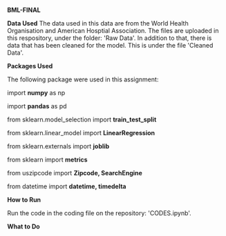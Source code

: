 **BML-FINAL**


**Data Used** 
The data used in this data are from the World Health Organisation and American Hosptial Association. The files are uploaded in this respository, under the folder: 'Raw Data'. In addition to that, there is data that has been cleaned for the model. This is under the file 'Cleaned Data'. 


**Packages Used**

The following package were used in this assignment: 

import **numpy** as np

import **pandas** as pd

from sklearn.model_selection import **train_test_split**

from sklearn.linear_model import **LinearRegression**

from sklearn.externals import **joblib**

from sklearn import **metrics** 

from uszipcode import **Zipcode, SearchEngine** 

from datetime import **datetime, timedelta**

**How to Run**

Run the code in the coding file on the repository: 'CODES.ipynb'. 


**What to Do**


